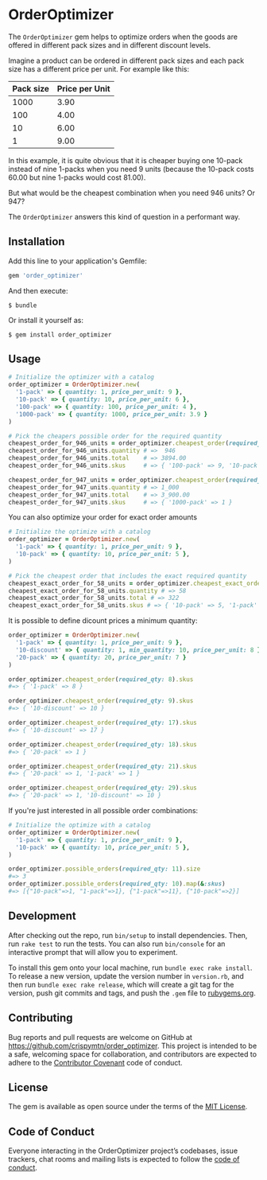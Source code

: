 # OrderOptimizer

The `OrderOptimizer` gem helps to optimize orders when the goods are offered in different pack sizes and in different discount levels.

Imagine a product can be ordered in different pack sizes and each pack size has a different price per unit. For example like this:

| Pack size | Price per Unit |
|-----------|----------------|
|    1000   |      3.90      |
|     100   |      4.00      |
|      10   |      6.00      |
|       1   |      9.00      |

In this example, it is quite obvious that it is cheaper buying one 10-pack instead of nine 1-packs when you need 9 units (because the 10-pack costs 60.00 but nine 1-packs would cost 81.00).

But what would be the cheapest combination when you need 946 units? Or 947?

The `OrderOptimizer` answers this kind of question in a performant way.

## Installation

Add this line to your application's Gemfile:

```ruby
gem 'order_optimizer'
```

And then execute:

    $ bundle

Or install it yourself as:

    $ gem install order_optimizer

## Usage

```ruby
# Initialize the optimizer with a catalog
order_optimizer = OrderOptimizer.new(
  '1-pack' => { quantity: 1, price_per_unit: 9 },
  '10-pack' => { quantity: 10, price_per_unit: 6 },
  '100-pack' => { quantity: 100, price_per_unit: 4 },
  '1000-pack' => { quantity: 1000, price_per_unit: 3.9 }
)

# Pick the cheapers possible order for the required quantity
cheapest_order_for_946_units = order_optimizer.cheapest_order(required_qty: 946)
cheapest_order_for_946_units.quantity # =>  946
cheapest_order_for_946_units.total    # => 3894.00
cheapest_order_for_946_units.skus     # => { '100-pack' => 9, '10-pack' => 4, '1-pack' => 6 }

cheapest_order_for_947_units = order_optimizer.cheapest_order(required_qty: 947)
cheapest_order_for_947_units.quantity # => 1_000
cheapest_order_for_947_units.total    # => 3_900.00
cheapest_order_for_947_units.skus     # => { '1000-pack' => 1 }
```

You can also optimize your order for exact order amounts

```ruby
# Initialize the optimize with a catalog
order_optimizer = OrderOptimizer.new(
  '1-pack' => { quantity: 1, price_per_unit: 9 },
  '10-pack' => { quantity: 10, price_per_unit: 5 },
)

# Pick the cheapest order that includes the exact required quantity
cheapest_exact_order_for_58_units = order_optimizer.cheapest_exact_order(required_qty: 56)
cheapest_exact_order_for_58_units.quantity # => 58
cheapest_exact_order_for_58_units.total # => 322
cheapest_exact_order_for_58_units.skus # => { '10-pack' => 5, '1-pack' => 8 }
```

It is possible to define dicount prices a minimum quantity:

```ruby
order_optimizer = OrderOptimizer.new(
  '1-pack' => { quantity: 1, price_per_unit: 9 },
  '10-discount' => { quantity: 1, min_quantity: 10, price_per_unit: 8 },
  '20-pack' => { quantity: 20, price_per_unit: 7 }
)

order_optimizer.cheapest_order(required_qty: 8).skus
#=> { '1-pack' => 8 }

order_optimizer.cheapest_order(required_qty: 9).skus
#=> { '10-discount' => 10 }

order_optimizer.cheapest_order(required_qty: 17).skus
#=> { '10-discount' => 17 }

order_optimizer.cheapest_order(required_qty: 18).skus
#=> { '20-pack' => 1 }

order_optimizer.cheapest_order(required_qty: 21).skus
#=> { '20-pack' => 1, '1-pack' => 1 }

order_optimizer.cheapest_order(required_qty: 29).skus
#=> { '20-pack' => 1, '10-discount' => 10 }
```

If you're just interested in all possible order combinations:

```ruby
# Initialize the optimize with a catalog
order_optimizer = OrderOptimizer.new(
  '1-pack' => { quantity: 1, price_per_unit: 9 },
  '10-pack' => { quantity: 10, price_per_unit: 5 },
)

order_optimizer.possible_orders(required_qty: 11).size
#=> 3
order_optimizer.possible_orders(required_qty: 10).map(&:skus)
#=> [{"10-pack"=>1, "1-pack"=>1}, {"1-pack"=>11}, {"10-pack"=>2}]
```

## Development

After checking out the repo, run `bin/setup` to install dependencies. Then, run `rake test` to run the tests. You can also run `bin/console` for an interactive prompt that will allow you to experiment.

To install this gem onto your local machine, run `bundle exec rake install`. To release a new version, update the version number in `version.rb`, and then run `bundle exec rake release`, which will create a git tag for the version, push git commits and tags, and push the `.gem` file to [rubygems.org](https://rubygems.org).

## Contributing

Bug reports and pull requests are welcome on GitHub at https://github.com/crispymtn/order_optimizer. This project is intended to be a safe, welcoming space for collaboration, and contributors are expected to adhere to the [Contributor Covenant](http://contributor-covenant.org) code of conduct.

## License

The gem is available as open source under the terms of the [MIT License](https://opensource.org/licenses/MIT).

## Code of Conduct

Everyone interacting in the OrderOptimizer project’s codebases, issue trackers, chat rooms and mailing lists is expected to follow the [code of conduct](https://github.com/crispymtn/order_optimizer/blob/master/CODE_OF_CONDUCT.md).
